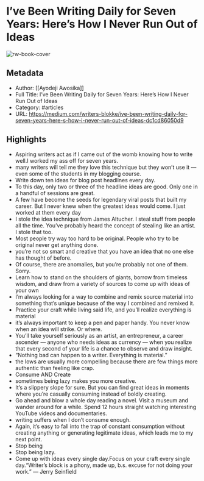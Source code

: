# I’ve Been Writing Daily for Seven Years: Here’s How I Never Run Out of Ideas

![rw-book-cover](https://readwise-assets.s3.amazonaws.com/static/images/article0.00998d930354.png)

## Metadata
- Author: [[Ayodeji Awosika]]
- Full Title: I’ve Been Writing Daily for Seven Years: Here’s How I Never Run Out of Ideas
- Category: #articles
- URL: https://medium.com/writers-blokke/ive-been-writing-daily-for-seven-years-here-s-how-i-never-run-out-of-ideas-dc1cd86050d9

## Highlights
- Aspiring writers act as if I came out of the womb knowing how to write well.I worked my ass off for seven years.
- many writers will tell me they love this technique but they won’t use it — even some of the students in my blogging course.
- Write down ten ideas for blog post headlines every day.
- To this day, only two or three of the headline ideas are good. Only one in a handful of sessions are great.
- A few have become the seeds for legendary viral posts that built my career. But I never knew when the greatest ideas would come. I just worked at them every day
- I stole the idea technique from James Altucher. I steal stuff from people all the time. You’ve probably heard the concept of stealing like an artist. I stole that too.
- Most people try way too hard to be original. People who try to be original never get anything done.
- you’re not so smart and creative that you have an idea that no one else has thought of before.
- Of course, there are anomalies, but you’re probably not one of them. Sorry.
- Learn how to stand on the shoulders of giants, borrow from timeless wisdom, and draw from a variety of sources to come up with ideas of your own
- I’m always looking for a way to combine and remix source material into something that’s unique because of the way I combined and remixed it.
- Practice your craft while living said life, and you’ll realize everything is material
- it’s always important to keep a pen and paper handy. You never know when an idea will strike. Or where.
- You’ll take yourself seriously as an artist, an entrepreneur, a career ascender — anyone who needs ideas as currency — when you realize that every second of your life is a chance to observe and draw insight.
- “Nothing bad can happen to a writer. Everything is material.”
- the lows are usually more compelling because there are few things more authentic than feeling like crap.
- Consume AND Create
- sometimes being lazy makes you more creative.
- It’s a slippery slope for sure. But you can find great ideas in moments where you’re casually consuming instead of boldly creating.
- Go ahead and blow a whole day reading a novel. Visit a museum and wander around for a while. Spend 12 hours straight watching interesting YouTube videos and documentaries.
- writing suffers when I don’t consume enough.
- Again, it’s easy to fall into the trap of constant consumption without creating anything or generating legitimate ideas, which leads me to my next point.
- Stop being
- Stop being lazy.
- Come up with ideas every single day.Focus on your craft every single day.“Writer’s block is a phony, made up, b.s. excuse for not doing your work.” — Jerry Seinfield
